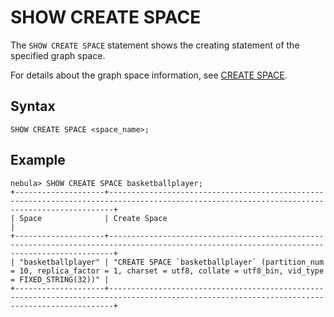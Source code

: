 # SHOW CREATE SPACE

The `SHOW CREATE SPACE` statement shows the creating statement of the specified graph space.

For details about the graph space information, see [CREATE SPACE](../../9.space-statements/1.create-space.md).

## Syntax

```ngql
SHOW CREATE SPACE <space_name>;
```

## Example

```ngql
nebula> SHOW CREATE SPACE basketballplayer;
+--------------------+---------------------------------------------------------------------------------------------------------------------------------------------+
| Space              | Create Space                                                                                                                                |
+--------------------+---------------------------------------------------------------------------------------------------------------------------------------------+
| "basketballplayer" | "CREATE SPACE `basketballplayer` (partition_num = 10, replica_factor = 1, charset = utf8, collate = utf8_bin, vid_type = FIXED_STRING(32))" |
+--------------------+---------------------------------------------------------------------------------------------------------------------------------------------+
```
